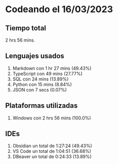 # Codeando el 16/03/2023

## Tiempo total
2 hrs 56 mins.

## Lenguajes usados
1. Markdown con 1 hr 27 mins (49.43%)
1. TypeScript con 49 mins (27.77%)
1. SQL con 24 mins (13.89%)
1. Python con 15 mins (8.84%)
1. JSON con 7 secs (0.07%)

## Plataformas utilizadas
1. Windows con 2 hrs 56 mins (100.0%)

## IDEs
1. Obsidian un total de 1:27:24 (49.43%)
1. VS Code un total de 1:04:51 (36.68%)
1. DBeaver un total de 0:24:33 (13.89%)
